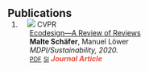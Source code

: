 <h2 id="publications" style="margin: 2px 0px -15px;">Publications</h2>

<div class="publications">
<ol class="bibliography">

<li>
<div class="pub-row">

  <div class="col-sm-3 abbr" style="position: relative;padding-right: 15px;padding-left: 15px;">
    <img src="assets/img/teaser_example.png" class="teaser img-fluid z-depth-1">
    <abbr class="badge">CVPR</abbr>
  </div>

  <div class="col-sm-9" style="position: relative;padding-right: 15px;padding-left: 20px;">
    <div class="title"><a href="https://www.mdpi.com/2071-1050/13/1/315">Ecodesign—A Review of Reviews </a></div>
    <div class="author"><strong>Malte Schäfer</strong>, Manuel Löwer</div>
    <div class="periodical"><em>MDPI/Sustainability, 2020.</em></div>
    <div class="links">
      <a href="https://www.mdpi.com/2071-1050/13/1/315/pdf" class="btn btn-sm z-depth-0" role="button" target="_blank" style="font-size:12px;">PDF</a>
      <a href="https://www.mdpi.com/2071-1050/13/1/315/s1" class="btn btn-sm z-depth-0" role="button" target="_blank" style="font-size:12px;">SI</a>
      <strong><i style="color:#e74d3c">Journal Article</i></strong>
    </div>
  </div>
</div>
</li>
  
<br>

</ol>
</div>
